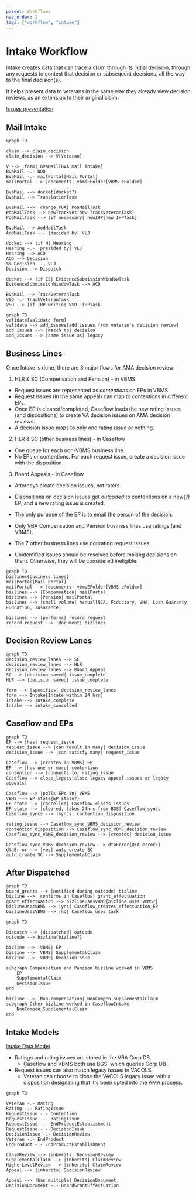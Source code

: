 ```yaml
---
parent: Workflows
nav_order: 2
tags: ["workflow", "intake"]
---
```

# Intake Workflow

Intake creates data that can trace a claim through its initial decision, through any requests to contest that decision or subsequent decisions, all the way to the final decision(s).

It helps present data to veterans in the same way they already view decision reviews, as an extension to their original claim.

[Issues presentation](https://github.com/department-of-veterans-affairs/appeals-team/blob/master/Project%20Folders/Caseflow%20Projects/Intake/AMA%20ISSUES.pdf)

## Mail Intake

```mermaid!
graph TD

claim --> claim_decision
claim_decision --> V[Veteran]

V --> |form| BvaMail[BVA mail intake]
BvaMail -.- NOD
BvaMail -.- mailPortal[Mail Portal]
mailPortal --> |documents| vbmsEFolder[VBMS eFolder]

BvaMail --> docket{docket?}
BvaMail --> TranslationTask

BvaMail --> |change POA| PoaMailTask
PoaMailTask --> newTrackVet[new TrackVeteranTask]
PoaMailTask --> |if necessary| newIHP[new IHPTask]

BvaMail --> AodMailTask
AodMailTask -.- |decided by| VLJ

docket --> |if H| Hearing
Hearing -.- |presided by| VLJ
Hearing --> ACD
ACD --> Decision
%% Decision -.- VLJ
Decision --> Dispatch

docket --> |if ES| EvidenceSubmissionWindowTask
EvidenceSubmissionWindowTask --> ACD

BvaMail --> TrackVeteranTask
VSO -.- TrackVeteranTask
VSO --> |if IHP-writing VSO| IHPTask
```


```mermaid!
graph TD
validate[Validate form]
validate --> add_issues[add issues from veteran's decision review]
add_issues --> |match to| decision
add_issues --> |same issue as| legacy
```

## Business Lines

Once Intake is done, there are 3 major flows for AMA decision review:
1. HLR & SC (Compensation and Pension) - in VBMS
  * Request issues are represented as *contentions* on EPs in VBMS
  * Request issues (in the same appeal) can map to contentions in different EPs.
  * Once EP is cleared/completed, Caseflow loads the new rating issues (and dispositions) to create VA decision issues on AMA decision reviews.
  * A decision issue maps to only one rating issue or nothing.
2. HLR & SC (other business lines) - in Caseflow
  * One queue for each non-VBMS business line.
  * No EPs or contentions. For each request issue, create a decision issue with the disposition.
3. Board Appeals - in Caseflow
  * Attorneys create decision issues, not raters.
  * Dispositions on decision issues get *outcoded* to contentions on a new(?) EP, and a new rating issue is created.
  * The only purpose of the EP is to email the person of the decision.

* Only VBA Compensation and Pension business lines use ratings (and VBMS).
* The 7 other business lines use nonrating request issues.
* Unidentified issues should be resolved before making decisions on them.
  Otherwise, they will be considered ineligible.

```mermaid!
graph TD
bizlines{business lines}
mailPortal[Mail Portal]
mailPortal --> |documents| vbmsEFolder[VBMS eFolder]
bizlines --> |Compensation| mailPortal
bizlines --> |Pension| mailPortal
bizlines --> |small volume| manual[NCA, Fiduciary, VHA, Loan Guaranty, Eudcation, Insurance]

bizlines --> |performs| record_request
record_request --> |document| bizlines
```

## Decision Review Lanes

```mermaid!
graph TD
decision_review_lanes --> SC
decision_review_lanes --> HLR
decision_review_lanes --> Board_Appeal
SC --> |decision saved| issue_complete
HLR --> |decision saved| issue_complete

form --> |specifies| decision_review_lanes
form --> Intake[Intake within 24 hrs]
Intake --> intake_complete
Intake --> intake_cancelled
```

## Caseflow and EPs

```mermaid!
graph TD
EP --> |has| request_issue
request_issue --> |can result in many| decision_issue
decision_issue --> |can satisfy many| request_issue

Caseflow --> |creates in VBMS| EP
EP --> |has one or more| contention
contention --> |connects to| rating_issue
Caseflow --> close_legacy[close legacy appeal issues or legacy appeals]

Caseflow --> |polls EPs in| VBMS
VBMS --> EP_state{EP state?}
EP_state --> |cancelled| Caseflow_closes_issues
EP_state --> |cleared, takes 24hrs from BGS| Caseflow_syncs
Caseflow_syncs --> |syncs| contention_disposition

rating_issue --> Caseflow_sync_VBMS_decision_review
contention_disposition --> Caseflow_sync_VBMS_decision_review
Caseflow_sync_VBMS_decision_review --> |creates| decision_issue

Caseflow_sync_VBMS_decision_review --> dtaError{DTA error?}
dtaError --> |yes| auto_create_SC
auto_create_SC --> SupplementalClaim
```

## After Dispatched

```mermaid!
graph TD
board_grants --> |notified during outcode| bizline
bizline --> |confirms in Caseflow| grant_effectuation
grant_effectuation --> bizlineUsesVBMS{bizline uses VBMS?}
bizlineUsesVBMS --> |yes| Caseflow_creates_effectuation_EP
bizlineUsesVBMS --> |no| Caseflow_uses_task
```

```mermaid!
graph TD

Dispatch --> |dispatched| outcode
outcode --> bizline{bizline?}

bizline --> |VBMS| EP
bizline --> |VBMS| SupplementalClaim
bizline --> |VBMS| DecisionIssue

subgraph Compensation and Pension bizline worked in VBMS
    EP
    SupplementalClaim
    DecisionIssue
end

bizline --> |Non-compensation| NonCompen_SupplementalClaim
subgraph Other bizline worked in CaseflowIntake
    NonCompen_SupplementalClaim
end
```

## Intake Models
[Intake Data Model](https://github.com/department-of-veterans-affairs/caseflow/wiki/Intake-Data-Model)

* Ratings and rating issues are stored in the VBA Corp DB.
  * Caseflow and VBMS both use BGS, which queries Corp DB.
* Request issues can also match legacy issues in VACOLS.
  * Veteran can choose to close the VACOLS legacy issue with a disposition designating
    that it's been opted into the AMA process.

```mermaid!
graph TD

Veteran -.- Rating
Rating -.- RatingIssue
RequestIssue -.- Contention
RequestIssue -.- RatingIssue
RequestIssue -.- EndProductEstablishment
RequestIssue -.- DecisionIssue
DecisionIssue -.- DecisionReview
Veteran -.- EndProduct
EndProduct -.- EndProductEstablishment

ClaimReview --> |inherits| DecisionReview
SupplementalClaim --> |inherits| ClaimReview
HigherLevelReview --> |inherits| ClaimReview
Appeal --> |inherits| DecisionReview

Appeal --> |has multiple| DecisionDocument
DecisionDocument -.- BoardGrantEffectuation
```
